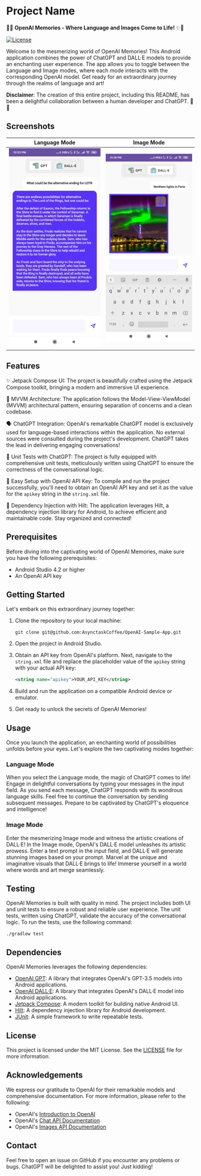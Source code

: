 
# Project Name

🤖✨ **OpenAI Memories - Where Language and Images Come to Life!** ✨🎨

[![License](https://img.shields.io/badge/license-MIT-blue.svg)](LICENSE)

Welcome to the mesmerizing world of OpenAI Memories! This Android application combines the power of ChatGPT and DALL·E models to provide an enchanting user experience. The app allows you to toggle between the Language and Image modes, where each mode interacts with the corresponding OpenAI model. Get ready for an extraordinary journey through the realms of language and art!

**Disclaimer**: The creation of this entire project, including this README, has been a delightful collaboration between a human developer and ChatGPT. 🤝✨

## Screenshots

| Language Mode | Image Mode |
| :---: | :---: |
| ![Language Mode](images/ss1.jpeg) | ![Image Mode](images/ss2.jpeg) |

## Features

✨ Jetpack Compose UI: The project is beautifully crafted using the Jetpack Compose toolkit, bringing a modern and immersive UI experience.

🔀 MVVM Architecture: The application follows the Model-View-ViewModel (MVVM) architectural pattern, ensuring separation of concerns and a clean codebase.

🗣️ ChatGPT Integration: OpenAI's remarkable ChatGPT model is exclusively used for language-based interactions within the application. No external sources were consulted during the project's development. ChatGPT takes the lead in delivering engaging conversations!

🧪 Unit Tests with ChatGPT: The project is fully equipped with comprehensive unit tests, meticulously written using ChatGPT to ensure the correctness of the conversational logic.

🔑 Easy Setup with OpenAI API Key: To compile and run the project successfully, you'll need to obtain an OpenAI API key and set it as the value for the `apikey` string in the `string.xml` file.

🔌 Dependency Injection with Hilt: The application leverages Hilt, a dependency injection library for Android, to achieve efficient and maintainable code. Stay organized and connected!

## Prerequisites

Before diving into the captivating world of OpenAI Memories, make sure you have the following prerequisites:

- Android Studio 4.2 or higher
- An OpenAI API key

## Getting Started

Let's embark on this extraordinary journey together:

1. Clone the repository to your local machine:

   ```shell
   git clone git@github.com:AsynctaskCoffee/OpenAI-Sample-App.git
   ```

2. Open the project in Android Studio.

3. Obtain an API key from OpenAI's platform. Next, navigate to the `string.xml` file and replace the placeholder value of the `apikey` string with your actual API key:

   ```xml
   <string name="apikey">YOUR_API_KEY</string>
   ```

4. Build and run the application on a compatible Android device or emulator.

5. Get ready to unlock the secrets of OpenAI Memories!

## Usage

Once you launch the application, an enchanting world of possibilities unfolds before your eyes. Let's explore the two captivating modes together:

### Language Mode

When you select the Language mode, the magic of ChatGPT comes to life! Engage in delightful conversations by typing your messages in the input field. As you send each message, ChatGPT responds with its wondrous language skills. Feel free to continue the conversation by sending subsequent messages. Prepare to be captivated by ChatGPT's eloquence and intelligence!

### Image Mode

Enter the mesmerizing Image mode and witness the artistic creations of DALL·E! In the Image mode, OpenAI's DALL·E model unleashes its artistic prowess. Enter a text prompt in the input field, and DALL·E will generate stunning images based on your prompt. Marvel at the unique and imaginative visuals that DALL·E brings to life! Immerse yourself in a world where words and art merge seamlessly.

## Testing

OpenAI Memories is built with quality in mind. The project includes both UI and unit tests to ensure a robust and reliable user experience. The unit tests, written using ChatGPT, validate the accuracy of the conversational logic. To run the tests, use the following command:

```shell
./gradlew test
```

## Dependencies

OpenAI Memories leverages the following dependencies:

- [OpenAI GPT](https://github.com/openai/gpt-3.5-turbo): A library that integrates OpenAI's GPT-3.5 models into Android applications.
- [OpenAI DALL·E](https://github.com/openai/dall-e): A library that integrates OpenAI's DALL·E model into Android applications.
- [Jetpack Compose](https://developer.android.com/jetpack/compose): A modern toolkit for building native Android UI.
- [Hilt](https://developer.android.com/training/dependency-injection/hilt-android): A dependency injection library for Android development.
- [JUnit](https://junit.org/junit4/): A simple framework to write repeatable tests.


## License

This project is licensed under the MIT License. See the [LICENSE](LICENSE) file for more information.

## Acknowledgements

We express our gratitude to OpenAI for their remarkable models and comprehensive documentation. For more information, please refer to the following:

- OpenAI's [Introduction to OpenAI](https://platform.openai.com/docs/introduction)
- OpenAI's [Chat API Documentation](https://platform.openai.com/docs/api-reference/chat)
- OpenAI's [Images API Documentation](https://platform.openai.com/docs/api-reference/images)

## Contact

Feel free to open an issue on GitHub if you encounter any problems or bugs. ChatGPT will be delighted to assist you! Just kidding!

